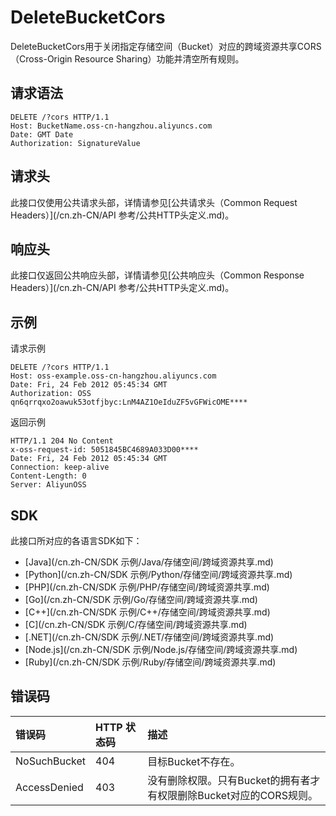 # DeleteBucketCors

DeleteBucketCors用于关闭指定存储空间（Bucket）对应的跨域资源共享CORS（Cross-Origin Resource Sharing）功能并清空所有规则。

## 请求语法

```
DELETE /?cors HTTP/1.1
Host: BucketName.oss-cn-hangzhou.aliyuncs.com
Date: GMT Date
Authorization: SignatureValue
```

## 请求头

此接口仅使用公共请求头部，详情请参见[公共请求头（Common Request Headers）](/cn.zh-CN/API 参考/公共HTTP头定义.md)。

## 响应头

此接口仅返回公共响应头部，详情请参见[公共响应头（Common Response Headers）](/cn.zh-CN/API 参考/公共HTTP头定义.md)。

## 示例

请求示例

```
DELETE /?cors HTTP/1.1
Host: oss-example.oss-cn-hangzhou.aliyuncs.com  
Date: Fri, 24 Feb 2012 05:45:34 GMT  
Authorization: OSS qn6qrrqxo2oawuk53otfjbyc:LnM4AZ1OeIduZF5vGFWicOME****
```

返回示例

```
HTTP/1.1 204 No Content 
x-oss-request-id: 5051845BC4689A033D00****
Date: Fri, 24 Feb 2012 05:45:34 GMT
Connection: keep-alive
Content-Length: 0  
Server: AliyunOSS
```

## SDK

此接口所对应的各语言SDK如下：

-   [Java](/cn.zh-CN/SDK 示例/Java/存储空间/跨域资源共享.md)
-   [Python](/cn.zh-CN/SDK 示例/Python/存储空间/跨域资源共享.md)
-   [PHP](/cn.zh-CN/SDK 示例/PHP/存储空间/跨域资源共享.md)
-   [Go](/cn.zh-CN/SDK 示例/Go/存储空间/跨域资源共享.md)
-   [C++](/cn.zh-CN/SDK 示例/C++/存储空间/跨域资源共享.md)
-   [C](/cn.zh-CN/SDK 示例/C/存储空间/跨域资源共享.md)
-   [.NET](/cn.zh-CN/SDK 示例/.NET/存储空间/跨域资源共享.md)
-   [Node.js](/cn.zh-CN/SDK 示例/Node.js/存储空间/跨域资源共享.md)
-   [Ruby](/cn.zh-CN/SDK 示例/Ruby/存储空间/跨域资源共享.md)

## 错误码

|错误码|HTTP 状态码|描述|
|:--|:-------|:-|
|NoSuchBucket|404|目标Bucket不存在。|
|AccessDenied|403|没有删除权限。只有Bucket的拥有者才有权限删除Bucket对应的CORS规则。|

